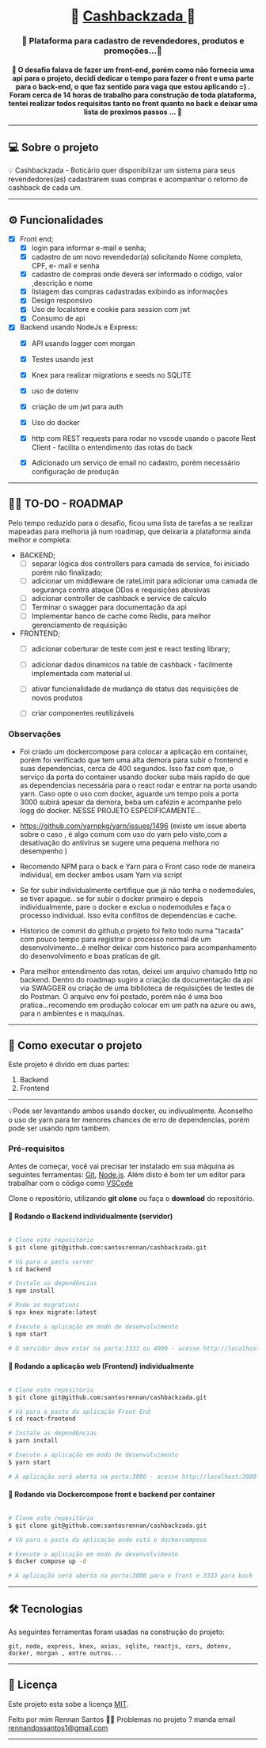 

<h1 align="center">
     🚧 <a href="#" alt="site do ecoleta"> Cashbackzada </a> 🚧
</h1>

<h3 align="center">
    🚀 Plataforma para cadastro de revendedores, produtos e promoções...💚
</h3>

<h4 align="center">
	🚧 O desafio falava de fazer um front-end, porém como não fornecia uma api para o projeto, decidi dedicar o tempo para fazer o front e uma parte para o back-end, o que faz sentido para vaga que estou aplicando =) .  
  Foram cerca de 14 horas de trabalho para construção de toda plataforma, tentei realizar todos requisitos tanto no front quanto no back e deixar uma lista de proximos passos ... 🚧
</h4>

---

## 💻 Sobre o projeto

💡 Cashbackzada - Boticário quer disponibilizar um sistema para seus revendedores(as) cadastrarem suas compras e acompanhar o retorno de cashback de cada um.


---

## ⚙️ Funcionalidades

- [x] Front end; 
  - [x] login para informar e-mail e senha; 
  - [x] cadastro de um novo revendedor(a) solicitando Nome completo, CPF, e- mail e senha
  - [x] cadastro de compras onde deverá ser informado o código, valor ,descrição e nome
  - [x] listagem das compras cadastradas exibindo as informações  
  - [x] Design responsivo
  - [x] Uso de localstore e cookie para session com jwt
  - [x] Consumo de api 

- [x] Backend usando NodeJs e Express:
  - [x] API usando logger com morgan
  - [x] Testes usando jest
  - [x] Knex para realizar migrations e seeds no SQLITE
  - [x] uso de dotenv
  - [x] criação de um jwt para auth
  - [x] Uso do docker
  - [x] http com REST requests para rodar no vscode usando o pacote Rest Client - facilita o entendimento das rotas do back
  - [x] Adicionado um serviço de email no cadastro, porém necessário configuração de produção


---

## 👨‍💻  TO-DO - ROADMAP

Pelo tempo reduzido para o desafio, ficou uma lista de tarefas a se realizar mapeadas para melhoria já num roadmap, que deixaria a plataforma ainda melhor e completa:

- BACKEND; 
  - [ ] separar lógica dos controllers para camada de service, foi iniciado porém não finalizado; 
  - [ ] adicionar um middleware de rateLimit para adicionar uma camada de segurança contra ataque DDos e requisições abusivas
  - [ ] adicionar controller de cashback e service de calculo
  - [ ] Terminar o swagger para documentação da api
  - [ ] Implementar banco de cache como Redis, para melhor gerenciamento de requisição

- FRONTEND; 
  - [ ] adicionar coberturar de teste com jest e react testing library; 
  - [ ] adicionar dados dinamicos na table de cashback - facilmente implementada com material ui.
  - [ ] ativar funcionalidade de mudança de status das requisições de novos produtos
  - [ ] criar componentes reutilizáveis 


### Observações

- Foi criado um dockercompose para colocar a aplicação em container, porém foi verificado que tem uma alta demora para subir o frontend e suas dependencias, cerca de 400 segundos. Isso faz com que, o serviço da porta do container usando docker suba mais rapído do que as dependencias necessária para o react rodar e entrar na porta usando yarn.
Caso opte o uso com docker, aguarde um tempo pois a porta 3000 subirá apesar da demora, beba um cafézin e acompanhe pelo logg do docker. NESSE PROJETO ESPECIFICAMENTE...

- https://github.com/yarnpkg/yarn/issues/1496  (existe um issue aberta sobre o caso , é algo comum com uso do yarn pelo visto,com a desativação do antivirus se sugere uma pequena melhora no desempenho )

- Recomendo NPM para o back e Yarn para o Front caso rode de maneira individual, em docker ambos usam Yarn via script

- Se for subir individualmente certifique que já não tenha o nodemodules, se tiver apague.. se for subir o docker primeiro e depois individualmente, pare o docker e exclua o nodemodules e faça o processo individual. Isso evita conflitos de dependencias e cache.

- Historico de commit do github,o projeto foi feito todo numa "tacada" com pouco tempo para registrar o processo normal de um desenvolvimento...é melhor deixar com historico para acompanhamento do desenvolvimento e boas praticas de git.

- Para melhor entendimento das rotas, deixei um arquivo chamado http no backend. Dentro do roadmap sugiro a criação da documentação da api via SWAGGER ou criação de uma biblioteca de requisições de testes de do Postman. O arquivo env foi postado, porém não é uma boa pratica...recomendo em produção colocar em um path na azure ou aws, para n ambientes e n maquinas.

---

## 🚀 Como executar o projeto

Este projeto é divido em duas partes:
1. Backend 
2. Frontend

----

💡Pode ser levantando ambos usando docker, ou indivualmente. Aconselho o uso de yarn para ter menores chances de erro de dependencias, porém pode ser usando npm tambem.

### Pré-requisitos

Antes de começar, você vai precisar ter instalado em sua máquina as seguintes ferramentas:
[Git](https://git-scm.com), [Node.js](https://nodejs.org/en/). 
Além disto é bom ter um editor para trabalhar com o código como [VSCode](https://code.visualstudio.com/)

Clone o repositório, utilizando **git clone** ou faça o **download** do repositório.

#### 🎲 Rodando o Backend individualmente (servidor)

```bash

# Clone este repositório
$ git clone git@github.com:santosrennan/cashbackzada.git

# Vá para a pasta server
$ cd backend

# Instale as dependências
$ npm install 

# Rode as migrations
$ npx knex migrate:latest

# Execute a aplicação em modo de desenvolvimento
$ npm start

# O servidor deve estar na porta:3333 ou 4000 - acesse http://localhost:3333 

```

#### 🧭 Rodando a aplicação web (Frontend) individualmente

```bash

# Clone este repositório
$ git clone git@github.com:santosrennan/cashbackzada.git

# Vá para a pasta da aplicação Front End
$ cd react-frontend

# Instale as dependências
$ yarn install

# Execute a aplicação em modo de desenvolvimento
$ yarn start

# A aplicação será aberta na porta:3000 - acesse http://localhost:3000

```

#### 🧭 Rodando via Dockercompose front e backend por container

```bash

# Clone este repositório
$ git clone git@github.com:santosrennan/cashbackzada.git

# Vá para a pasta da aplicação onde está o dockercompose

# Execute a aplicação em modo de desenvolvimento
$ docker compose up -d

# A aplicação será aberta na porta:3000 para o front e 3333 para back --- Aguarde a instalação do yarn install no frontend.. pode demorar um pouco como já falado anteriormente pelas depedencias do yarn .. cerca de 4 a 6 minutos e toda aplicação estará aberta no container

```

---

## 🛠 Tecnologias

As seguintes ferramentas foram usadas na construção do projeto:

```
git, node, express, knex, axios, sqlite, reactjs, cors, dotenv, docker, morgan , entre outros...
```

---


## 📝 Licença

Este projeto esta sobe a licença [MIT](./LICENSE).

Feito por mim Rennan Santos 👋🏽 Problemas no projeto ? manda email rennandossantos1@gmail.com

---
